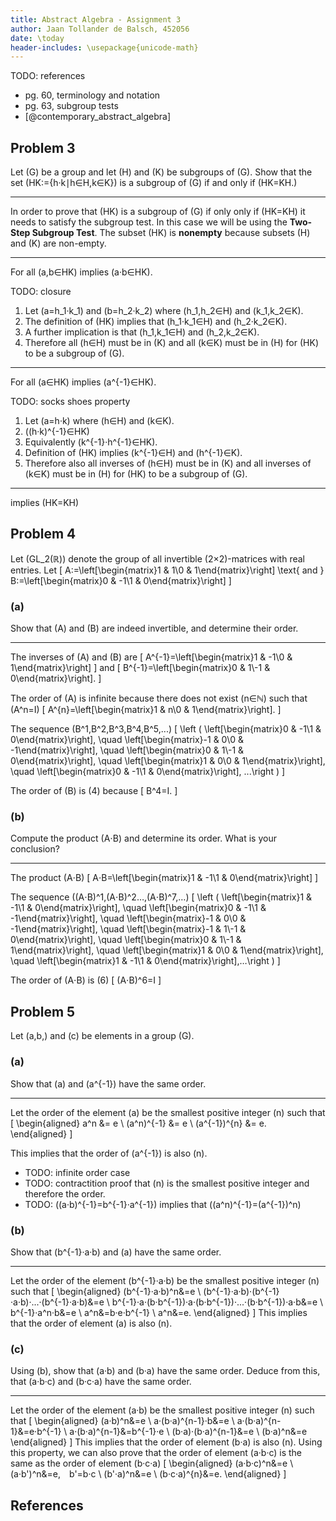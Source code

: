```yaml
---
title: Abstract Algebra - Assignment 3
author: Jaan Tollander de Balsch, 452056
date: \today
header-includes: \usepackage{unicode-math}
---
```

TODO: references

* pg. 60, terminology and notation
* pg. 63, subgroup tests
* [@contemporary_abstract_algebra]


## Problem 3
Let \(G\) be a group and let \(H\) and \(K\) be subgroups of \(G\). Show that the set \(HK:=\{h·k∣h∈H,k∈K\}\) is a subgroup of \(G\) if and only if \(HK=KH.\)

---

In order to prove that \(HK\) is a subgroup of \(G\) if only only if \(HK=KH\) it needs to satisfy the subgroup test. In this case we will be using the **Two-Step Subgroup Test**. The subset \(HK\) is **nonempty** because subsets \(H\) and \(K\) are non-empty.

---

For all \(a,b∈HK\) implies \(a·b∈HK\).

TODO: closure

1) Let \(a=h_1·k_1\) and \(b=h_2·k_2\) where \(h_1,h_2∈H\) and \(k_1,k_2∈K\).
2) The definition of \(HK\) implies that \(h_1·k_1∈H\) and \(h_2·k_2∈K\).
3) A further implication is that
\(h_1,k_1∈H\) and \(h_2,k_2∈K\).
4) Therefore all \(h∈H\) must be in \(K\) and all \(k∈K\) must be in \(H\) for \(HK\) to be a subgroup of \(G\).

---

For all \(a∈HK\) implies \(a^{-1}∈HK\).

TODO: socks shoes property

1) Let \(a=h·k\) where \(h∈H\) and \(k∈K\).
2) \((h·k)^{-1}∈HK\)
3) Equivalently \(k^{-1}·h^{-1}∈HK\).
4) Definition of \(HK\) implies \(k^{-1}∈H\) and \(h^{-1}∈K\).
5) Therefore also all inverses of \(h∈H\) must be in \(K\) and all inverses of \(k∈K\) must be in \(H\) for \(HK\) to be a subgroup of \(G\).

---

implies \(HK=KH\)


## Problem 4
Let \(GL_2(ℝ)\) denote the group of all invertible \(2×2\)-matrices with real entries. Let
\[
A:=\left[\begin{matrix}1 & 1\\0 & 1\end{matrix}\right]
\text{   and   }
B:=\left[\begin{matrix}0 & -1\\1 & 0\end{matrix}\right]
\]

### (a)
Show that \(A\) and \(B\) are indeed invertible, and determine their order.

---

The inverses of \(A\) and \(B\) are
\[
A^{-1}=\left[\begin{matrix}1 & -1\\0 & 1\end{matrix}\right]
\]
and
\[
B^{-1}=\left[\begin{matrix}0 & 1\\-1 & 0\end{matrix}\right].
\]

The order of \(A\) is infinite because there does not exist \(n∈ℕ\) such that \(A^n=I\)
\[
A^{n}=\left[\begin{matrix}1 & n\\0 & 1\end{matrix}\right].
\]

The sequence \(B^1,B^2,B^3,B^4,B^5,...\)
\[
\left ( \left[\begin{matrix}0 & -1\\1 & 0\end{matrix}\right], \quad \left[\begin{matrix}-1 & 0\\0 & -1\end{matrix}\right], \quad \left[\begin{matrix}0 & 1\\-1 & 0\end{matrix}\right], \quad \left[\begin{matrix}1 & 0\\0 & 1\end{matrix}\right], \quad \left[\begin{matrix}0 & -1\\1 & 0\end{matrix}\right], ...\right )
\]

The order of \(B\) is \(4\) because
\[
B^4=I.
\]


### (b)
Compute the product \(A⋅B\) and determine its order. What is your conclusion?

---

The product \(A⋅B\)
\[
A⋅B=\left[\begin{matrix}1 & -1\\1 & 0\end{matrix}\right]
\]

The sequence \((A⋅B)^1,(A⋅B)^2…,(A⋅B)^7,…\)
\[
\left ( \left[\begin{matrix}1 & -1\\1 & 0\end{matrix}\right], \quad \left[\begin{matrix}0 & -1\\1 & -1\end{matrix}\right], \quad \left[\begin{matrix}-1 & 0\\0 & -1\end{matrix}\right], \quad \left[\begin{matrix}-1 & 1\\-1 & 0\end{matrix}\right], \quad \left[\begin{matrix}0 & 1\\-1 & 1\end{matrix}\right], \quad \left[\begin{matrix}1 & 0\\0 & 1\end{matrix}\right], \quad \left[\begin{matrix}1 & -1\\1 & 0\end{matrix}\right],…\right )
\]

The order of \(A⋅B\) is \(6\)
\[
(A⋅B)^6=I
\]


## Problem 5
Let \(a,b,\) and \(c\) be elements in a group \(G\).

### (a)
Show that \(a\) and \(a^{-1}\) have the same order.

---

Let the order of the element \(a\) be the smallest positive integer \(n\) such that
\[
\begin{aligned}
a^n &= e \\
(a^n)^{-1} &= e \\
(a^{-1})^{n} &= e.
\end{aligned}
\]

This implies that the order of \(a^{-1}\) is also \(n\).

* TODO: infinite order case
* TODO: contractition proof that \(n\) is the smallest positive integer and therefore the order.
* TODO: \((a·b)^{-1}=b^{-1}·a^{-1}\) implies that \((a^n)^{-1}=(a^{-1})^n\)


### (b)
Show that \(b^{-1}·a·b\) and \(a\) have the same order.

---

Let the order of the element \(b^{-1}·a·b\) be the smallest positive integer \(n\) such that
\[
\begin{aligned}
(b^{-1}·a·b)^n&=e \\
(b^{-1}·a·b)·(b^{-1}·a·b)·...·(b^{-1}·a·b)&=e \\
b^{-1}·a·(b·b^{-1})·a·(b·b^{-1})·...·(b·b^{-1})·a·b&=e \\
b^{-1}·a^n·b&=e \\
a^n&=b·e·b^{-1} \\
a^n&=e.
\end{aligned}
\]
This implies that the order of element \(a\) is also \(n\).


### (c)
Using (b), show that \(a·b\) and \(b·a\) have the same order. Deduce from this, that \(a·b·c\) and \(b·c·a\) have the same order.

---

Let the order of the element \(a·b\) be the smallest positive integer \(n\) such that
\[
\begin{aligned}
(a·b)^n&=e \\
a·(b·a)^{n-1}·b&=e \\
a·(b·a)^{n-1}&=e·b^{-1} \\
a·(b·a)^{n-1}&=b^{-1}·e \\
(b·a)·(b·a)^{n-1}&=e \\
(b·a)^n&=e
\end{aligned}
\]
This implies that the order of element \(b·a\) is also \(n\). Using this property, we can also prove that the order of element \(a·b·c\) is the same as the order of element \(b·c·a\)
\[
\begin{aligned}
(a·b·c)^n&=e \\
(a·b')^n&=e, b'=b·c \\
(b'·a)^n&=e \\
(b·c·a)^{n}&=e.
\end{aligned}
\]


## References

